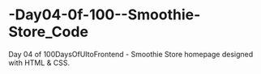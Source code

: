 # -Day04-0f-100--Smoothie-Store_Code
Day 04 of 100DaysOfUItoFrontend - Smoothie Store homepage designed with HTML &amp; CSS.
